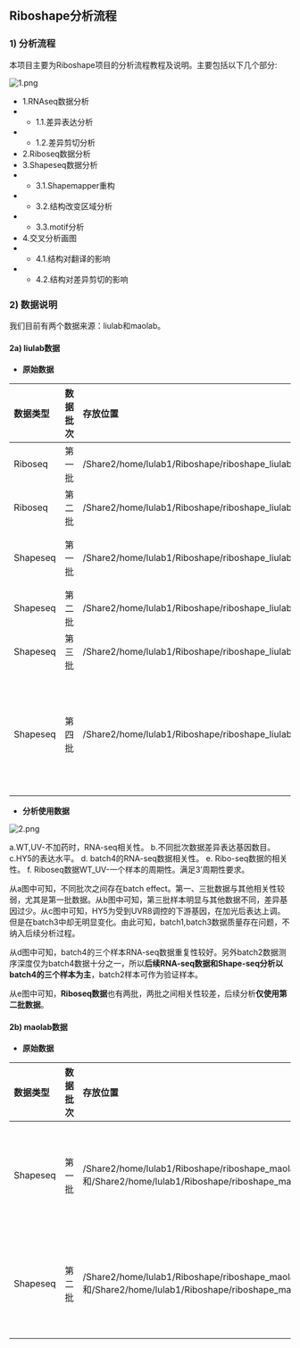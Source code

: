 ## Riboshape分析流程

### 1\) 分析流程

本项目主要为Riboshape项目的分析流程教程及说明。主要包括以下几个部分:

![1.png](evernotecid://58A46CB2-04A5-4F32-9233-277C274EDE1B/appyinxiangcom/19737026/ENResource/p321)


* 1.RNAseq数据分析
* * 1.1.差异表达分析
* * 1.2.差异剪切分析
* 2.Riboseq数据分析
* 3.Shapeseq数据分析
* * 3.1.Shapemapper重构
* * 3.2.结构改变区域分析
* * 3.3.motif分析
* 4.交叉分析画图
* * 4.1.结构对翻译的影响
* * 4.2.结构对差异剪切的影响

### 2\) 数据说明

我们目前有两个数据来源：liulab和maolab。

#### 2a) liulab数据

* **原始数据**

|  数据类型 | 数据批次 | 存放位置 | 样本信息说明  |
| :--- | :--- | :--- | :--- |
| Riboseq  | 第一批 | /Share2/home/lulab1/Riboshape/riboshape_liulab_ribo_batch1 | UV1代表不加光，UV2代表加光|
| Riboseq | 第二批  | /Share2/home/lulab1/Riboshape/riboshape_liulab_ribo_batch1  | no代表不加光，uvb代表加光 |
| Shapeseq | 第一批  | /Share2/home/lulab1/Riboshape/riboshape_liulab_batch1  | shape01是白光未标记，shape02是白光+1M7标记，shape04是1h UVB+1M7标记 |
| Shapeseq | 第二批  | /Share2/home/lulab1/Riboshape/riboshape_liulab_batch123/two_20190611  | 样本说明见这里 |
| Shapeseq | 第三批  | /Share2/home/lulab1/Riboshape/riboshape_liulab_batch123/three_1003  | 样本说明见这里 |
| Shapeseq | 第四批  | /Share2/home/lulab1/Riboshape/riboshape_liulab_batch4  | part1_clean,part1_raw为第一次测序结果，part2为加测结果，all为合并两次结果。C代表WT样本，U代表UVR8突变体；D代表不加药样本，N代表加NAI样本；0代表UV+样本，1代表UV- |

* **分析使用数据**

![2.png](evernotecid://58A46CB2-04A5-4F32-9233-277C274EDE1B/appyinxiangcom/19737026/ENResource/p322)


a.WT,UV-不加药时，RNA-seq相关性。
b.不同批次数据差异表达基因数目。
c.HY5的表达水平。
d. batch4的RNA-seq数据相关性。
e. Ribo-seq数据的相关性。
f. Riboseq数据WT_UV-一个样本的周期性。满足3’周期性要求。

从a图中可知，不同批次之间存在batch effect。第一、三批数据与其他相关性较弱，尤其是第一批数据。从b图中可知，第三批样本明显与其他数据不同，差异基因过少。从c图中可知，HY5为受到UVR8调控的下游基因，在加光后表达上调。但是在batch3中却无明显变化。由此可知，batch1,batch3数据质量存在问题，不纳入后续分析过程。

从d图中可知，batch4的三个样本RNA-seq数据重复性较好。另外batch2数据测序深度仅为batch4数据十分之一，所以**后续RNA-seq数据和Shape-seq分析以batch4的三个样本为主**，batch2样本可作为验证样本。

从e图中可知，**Riboseq数据**也有两批，两批之间相关性较差，后续分析**仅使用第二批数据**。


#### 2b) maolab数据

* **原始数据**

|  数据类型 | 数据批次 | 存放位置 | 样本信息说明  |
| :--- | :--- | :--- | :--- |
| Shapeseq | 第一批  | /Share2/home/lulab1/Riboshape/riboshape_maolab_batch1和/Share2/home/lulab1/Riboshape/riboshape_maolab_batch1_2  |riboshape_maolab_batch1为第一次测序数据，riboshape_maolab_batch1_2为第二次加测结果。Coil为Coil突变体，Col-0为WT样本；DMSO为不加药样本，NAI为加NAI样本；CK为不加JA样本，JA为加JA样本  |
| Shapeseq | 第二批  | /Share2/home/lulab1/Riboshape/riboshape_maolab_batch2和/Share2/home/lulab1/Riboshape/riboshape_maolab_batch2_2  | riboshape_maolab_batch2为第一次测序数据，riboshape_maolab_batch2_2为第二次加测结果。Coil为Coil突变体，Col-0为WT样本；DMSO为不加药样本，NAI为加NAI样本；CK为不加JA样本，JA为加JA样本 |


